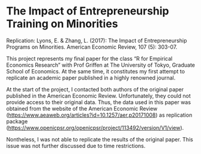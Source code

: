 # The Impact of Entrepreneurship Training on Minorities
Replication: Lyons, E. & Zhang, L. (2017): The Impact of Entrepreneurship Programs on Minorities. American Economic Review, 107 (5): 303-07.

This project represents my final paper for the class “R for Empirical Economics Research” with Prof Griffen at The University of Tokyo, Graduate School of Economics. At the same time, it constitutes my first attempt to replicate an academic paper published in a highly renowned journal. 

At the start of the project, I contacted both authors of the original paper published in the American Economic Review. Unfortunately, they could not provide access to their original data. Thus, the data used in this paper was obtained from the website of the American Economic Review (https://www.aeaweb.org/articles?id=10.1257/aer.p20171008) as replication package (https://www.openicpsr.org/openicpsr/project/113492/version/V1/view).

Nontheless, I was not able to replicate the results of the original paper. This issue was not further discussed due to time restrictions.
